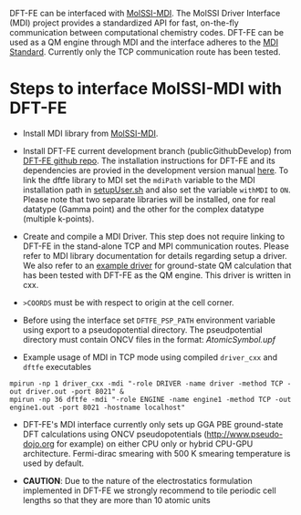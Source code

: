 DFT-FE can be interfaced with [MolSSI-MDI](https://github.com/MolSSI-MDI/MDI_Library). The MolSSI Driver Interface (MDI) project provides a standardized API for fast, on-the-fly communication between computational chemistry codes. DFT-FE can be used as a QM engine through MDI and the interface adheres to the [MDI Standard](https://molssi-mdi.github.io/MDI_Library/html/mdi_standard.html). Currently only the TCP communication route has been tested. 


Steps to interface MolSSI-MDI with DFT-FE
==========================================

* Install MDI library from [MolSSI-MDI](https://github.com/MolSSI-MDI/MDI_Library).

* Install DFT-FE current development branch (publicGithubDevelop) from [DFT-FE github repo](https://github.com/dftfeDevelopers/dftfe). The installation instructions for DFT-FE and its dependencies are provied in the development version manual [here](https://github.com/dftfeDevelopers/dftfe/blob/manual/manual-develop.pdf). To link the dftfe library to MDI set the `mdiPath` variable to the MDI installation path in [setupUser.sh](https://github.com/dftfeDevelopers/dftfe/blob/publicGithubDevelop/helpers/setupUser.sh) and also set the variable `withMDI` to `ON`. Please note that two separate libraries will be installed, one for real datatype (Gamma point) and the other for the complex datatype (multiple k-points).


* Create and compile a MDI Driver. This step does not require linking to DFT-FE in the stand-alone TCP and MPI communication routes.  Please refer to MDI library documentation for details regarding setup a driver. We also refer to an [example driver](https://github.com/dsambit/MDI_Library/blob/master/driverTestDFTFE/testcxxstandalone/driver_cxx/driver_cxx.cpp) for ground-state QM calculation that has been tested with DFT-FE as the QM engine. This driver is written in cxx.

* `>COORDS` must be with respect to origin at the cell corner.

* Before using the interface set `DFTFE_PSP_PATH` environment variable using export to a pseudopotential directory. The pseudpotential directory must contain ONCV files in the format: *AtomicSymbol.upf*

* Example usage of MDI in TCP mode using compiled `driver_cxx` and `dftfe` executables
```
mpirun -np 1 driver_cxx -mdi "-role DRIVER -name driver -method TCP -out driver.out -port 8021" &
mpirun -np 36 dftfe -mdi "-role ENGINE -name engine1 -method TCP -out engine1.out -port 8021 -hostname localhost"
```

* DFT-FE's MDI interface currently only sets up GGA PBE ground-state DFT calculations using ONCV pseudopotentials (http://www.pseudo-dojo.org for example) on either CPU only or hybrid CPU-GPU architecture. Fermi-dirac smearing with 500 K smearing temperature is used by default.

* **CAUTION**: Due to the nature of the electrostatics formulation implemented in DFT-FE we strongly recommend to tile periodic cell lengths so that they are more than 10 atomic units

